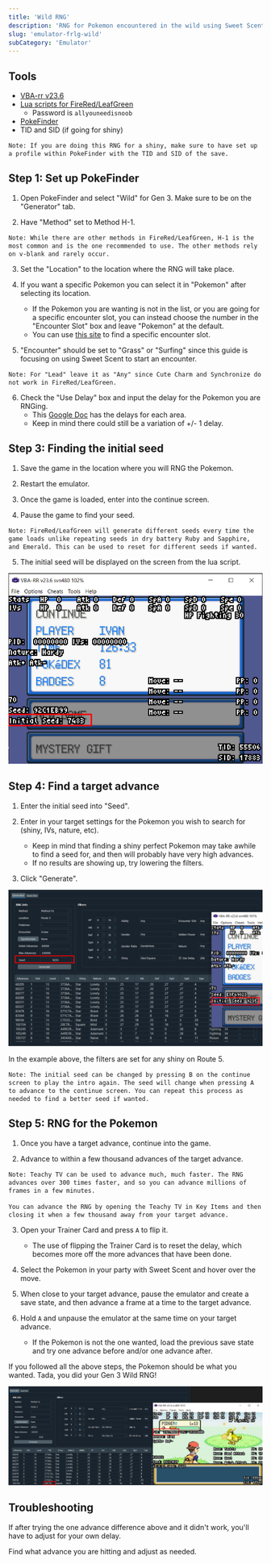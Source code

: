 ```yaml
---
title: 'Wild RNG'
description: 'RNG for Pokemon encountered in the wild using Sweet Scent in FireRed/LeafGreen'
slug: 'emulator-frlg-wild'
subCategory: 'Emulator'
---
```


## Tools

- [VBA-rr v23.6](https://code.google.com/archive/p/vba-rerecording/downloads)
- [Lua scripts for FireRed/LeafGreen](https://pokerng.forumcommunity.net/?t=56443955)
  - Password is `allyouneedisnoob`
- [PokeFinder](https://github.com/Admiral-Fish/PokeFinder/releases)
- TID and SID (if going for shiny)

```
Note: If you are doing this RNG for a shiny, make sure to have set up a profile within PokeFinder with the TID and SID of the save.
```

## Step 1: Set up PokeFinder

1. Open PokeFinder and select "Wild" for Gen 3. Make sure to be on the "Generator" tab.

2. Have "Method" set to Method H-1.

```
Note: While there are other methods in FireRed/LeafGreen, H-1 is the most common and is the one recommended to use. The other methods rely on v-blank and rarely occur.
```

3. Set the "Location" to the location where the RNG will take place.
   
4. If you want a specific Pokemon you can select it in "Pokemon" after selecting its location.
   - If the Pokemon you are wanting is not in the list, or you are going for a specific encounter slot, you can instead choose the number in the "Encounter Slot" box and leave "Pokemon" at the default.
   - You can use [this site](https://sites.google.com/site/pokemonslots/gen-iii/emerald) to find a specific encounter slot.

5. "Encounter" should be set to "Grass" or "Surfing" since this guide is focusing on using Sweet Scent to start an encounter.

```
Note: For "Lead" leave it as "Any" since Cute Charm and Synchronize do not work in FireRed/LeafGreen.
```

6. Check the "Use Delay" box and input the delay for the Pokemon you are RNGing.
   - This [Google Doc](https://docs.google.com/spreadsheets/d/1cVweVvJXCXeTZOBVKVCBbcSI46rqBXV3ahbuoSGOnzk/edit#gid=1091733147) has the delays for each area.
   - Keep in mind there could still be a variation of +/- 1 delay. 

## Step 3: Finding the initial seed

1. Save the game in the location where you will RNG the Pokemon.

2. Restart the emulator.

3. Once the game is loaded, enter into the continue screen.

4. Pause the game to find your seed.

```
Note: FireRed/LeafGreen will generate different seeds every time the game loads unlike repeating seeds in dry battery Ruby and Sapphire, and Emerald. This can be used to reset for different seeds if wanted.
```

5. The initial seed will be displayed on the screen from the lua script.

![](https://github.com/ShinySylveon04/PokemonRNGGuidesPics/blob/main/Screenshot_18.png?raw=true)

## Step 4: Find a target advance

1. Enter the initial seed into "Seed".

2. Enter in your target settings for the Pokemon you wish to search for (shiny, IVs, nature, etc).

   - Keep in mind that finding a shiny perfect Pokemon may take awhile to find a seed for, and then will probably have very high advances.
   - If no results are showing up, try lowering the filters.

3. Click "Generate".

![](https://github.com/ShinySylveon04/PokemonRNGGuidesPics/blob/main/Screenshot_20.png?raw=true)

In the example above, the filters are set for any shiny on Route 5.

```
Note: The initial seed can be changed by pressing B on the continue screen to play the intro again. The seed will change when pressing A to advance to the continue screen. You can repeat this process as needed to find a better seed if wanted.
```

## Step 5: RNG for the Pokemon

1. Once you have a target advance, continue into the game.

2. Advance to within a few thousand advances of the target advance.

```
Note: Teachy TV can be used to advance much, much faster. The RNG advances over 300 times faster, and so you can advance millions of frames in a few minutes.

You can advance the RNG by opening the Teachy TV in Key Items and then closing it when a few thousand away from your target advance.
```

3. Open your Trainer Card and press `A` to flip it.

   - The use of flipping the Trainer Card is to reset the delay, which becomes more off the more advances that have been done.

4. Select the Pokemon in your party with Sweet Scent and hover over the move.

5. When close to your target advance, pause the emulator and create a save state, and then advance a frame at a time to the target advance.

6. Hold `A` and unpause the emulator at the same time on your target advance.
   - If the Pokemon is not the one wanted, load the previous save state and try one advance before and/or one advance after.

If you followed all the above steps, the Pokemon should be what you wanted. Tada, you did your Gen 3 Wild RNG!

![](https://github.com/ShinySylveon04/PokemonRNGGuidesPics/blob/main/Screenshot_21.png?raw=true)

## Troubleshooting

If after trying the one advance difference above and it didn't work, you'll have to adjust for your own delay.

Find what advance you are hitting and adjust as needed.
